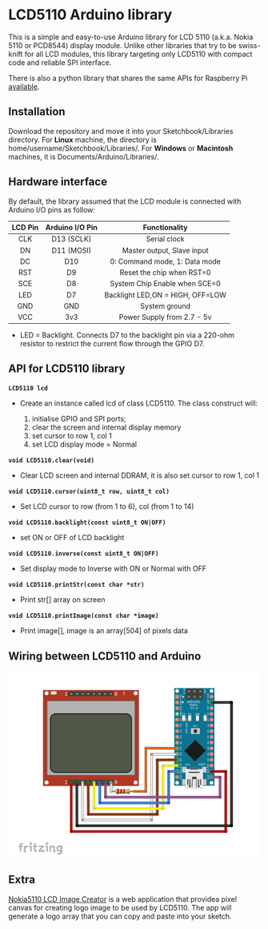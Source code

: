 # LCD5110 Arduino library
This is a simple and easy-to-use Arduino library for LCD 5110 (a.k.a. Nokia 5110 or PCD8544) display module. Unlike other libraries that try to be swiss-knift for all LCD modules, this library targeting only LCD5110 with compact code and reliable SPI interface.

There is also a python library that shares the same APIs for Raspberry Pi [available](https://github.com/e-tinkers/LCD-5110-Raspberry-Library).

## Installation

Download the repository and move it into your Sketchbook/Libraries directory. For **Linux** machine, the directory is home/username/Sketchbook/Libraries/. For **Windows** or **Macintosh** machines, it is Documents/Arduino/Libraries/.

## Hardware interface

By default, the library assumed that the LCD module is connected with Arduino I/O pins as follow:

|**LCD Pin** |**Arduino I/O Pin** |**Functionality**|
|:----------:|:------------------:|:---------------:|
|CLK|D13 (SCLK)|Serial clock|
|DN|D11 (MOSI)|Master output, Slave input|
|DC|D10|0: Command mode, 1: Data mode|
|RST|D9|Reset the chip when RST=0|
|SCE|D8|System Chip Enable when SCE=0|
|LED|D7|Backlight LED,ON = HIGH, OFF=LOW|
|GND|GND|System ground|
|VCC|3v3|Power Supply from 2.7 - 5v|

* LED = Backlight. Connects D7 to the backlight pin via a 220-ohm resistor to restrict the current flow through the GPIO D7.

## API for LCD5110 library

**`LCD5110 lcd`**
- Create an instance called lcd of class LCD5110. The class construct will:

    1. initialise GPIO and SPI ports;
    2. clear the screen and internal display memory
    3. set cursor to row 1, col 1
    4. set LCD display mode = Normal


**`void LCD5110.clear(void)`**
- Clear LCD screen and internal DDRAM, it is also set cursor to row 1, col 1


**`void LCD5110.cursor(uint8_t row, uint8_t col)`**
- Set LCD cursor to row (from 1 to 6), col (from 1 to 14)


**`void LCD5110.backlight(const uint8_t ON|OFF)`**
- set ON or OFF of LCD backlight


**`void LCD5110.inverse(const uint8_t ON|OFF)`**
- Set display mode to Inverse with ON or Normal with OFF


**`void LCD5110.printStr(const char *str)`**
- Print str[] array on screen


**`void LCD5110.printImage(const char *image)`**
- Print image[], image is an array[504] of pixels data

## Wiring between LCD5110 and Arduino
[![wiring diagram between LCD5110 and Arduino](https://github.com/e-tinkers/LCD-5110-Arduino-library/blob/master/LCD5110_wiring_with_arduino.png)](https://github.com/e-tinkers/LCD-5110-Arduino-library/blob/master/LCD5110_wiring_with_arduino.png)
## Extra
[Nokia5110 LCD Image Creator](https://www.e-tinkers.com/nokia5110-lcd-image-creator/) is a web application that providea pixel canvas for creating logo image to be used by LCD5110. The app will generate a logo array that you can copy and paste into your sketch.
